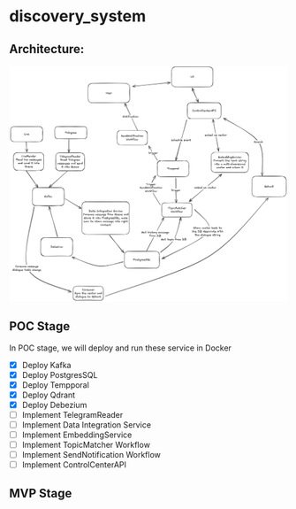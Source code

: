 # discovery_system

## Architecture:

![img.png](img.png)

## POC Stage

In POC stage, we will deploy and run these service in Docker

* [x]  Deploy Kafka
* [x]  Deploy PostgresSQL
* [x]  Deploy Tempporal
* [x]  Deploy Qdrant
* [x]  Deploy Debezium
* [ ]  Implement TelegramReader
* [ ]  Implement Data Integration Service
* [ ]  Implement EmbeddingService
* [ ]  Implement TopicMatcher Workflow
* [ ]  Implement SendNotification Workflow
* [ ]  Implement ControlCenterAPI

## MVP Stage
